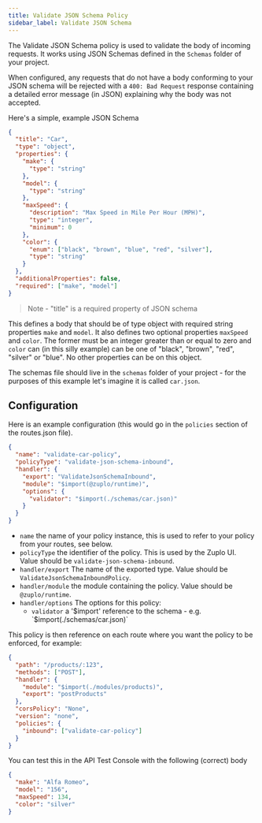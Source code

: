 ```yaml
---
title: Validate JSON Schema Policy
sidebar_label: Validate JSON Schema
---
```


The Validate JSON Schema policy is used to validate the body of incoming
requests. It works using JSON Schemas defined in the `Schemas` folder of your
project.

When configured, any requests that do not have a body conforming to your JSON
schema will be rejected with a `400: Bad Request` response containing a detailed
error message (in JSON) explaining why the body was not accepted.

Here's a simple, example JSON Schema

```json
{
  "title": "Car",
  "type": "object",
  "properties": {
    "make": {
      "type": "string"
    },
    "model": {
      "type": "string"
    },
    "maxSpeed": {
      "description": "Max Speed in Mile Per Hour (MPH)",
      "type": "integer",
      "minimum": 0
    },
    "color": {
      "enum": ["black", "brown", "blue", "red", "silver"],
      "type": "string"
    }
  },
  "additionalProperties": false,
  "required": ["make", "model"]
}
```

> Note - "title" is a required property of JSON schema

This defines a body that should be of type object with required string
properties `make` and `model`. It also defines two optional properties
`maxSpeed` and `color`. The former must be an integer greater than or equal to
zero and `color` can (in this silly example) can be one of "black", "brown",
"red", "silver" or "blue". No other properties can be on this object.

The schemas file should live in the `schemas` folder of your project - for the
purposes of this example let's imagine it is called `car.json`.

<ZupIt repoUrl="https://github.com/zuplo/samples-basic-auth" />

## Configuration

Here is an example configuration (this would go in the `policies` section of the
routes.json file).

```json
{
  "name": "validate-car-policy",
  "policyType": "validate-json-schema-inbound",
  "handler": {
    "export": "ValidateJsonSchemaInbound",
    "module": "$import(@zuplo/runtime)",
    "options": {
      "validator": "$import(./schemas/car.json)"
    }
  }
}
```

- `name` the name of your policy instance, this is used to refer to your policy
  from your routes, see below.
- `policyType` the identifier of the policy. This is used by the Zuplo UI. Value
  should be `validate-json-schema-inbound`.
- `handler/export` The name of the exported type. Value should be
  `ValidateJsonSchemaInboundPolicy`.
- `handler/module` the module containing the policy. Value should be
  `@zuplo/runtime`.
- `handler/options` The options for this policy:
  - `validator` a
    '$import' reference to the schema - e.g. `$import(./schemas/car.json)`

This policy is then reference on each route where you want the policy to be
enforced, for example:

```json
{
  "path": "/products/:123",
  "methods": ["POST"],
  "handler": {
    "module": "$import(./modules/products)",
    "export": "postProducts"
  },
  "corsPolicy": "None",
  "version": "none",
  "policies": {
    "inbound": ["validate-car-policy"]
  }
}
```

You can test this in the API Test Console with the following (correct) body

```json
{
  "make": "Alfa Romeo",
  "model": "156",
  "maxSpeed": 134,
  "color": "silver"
}
```
